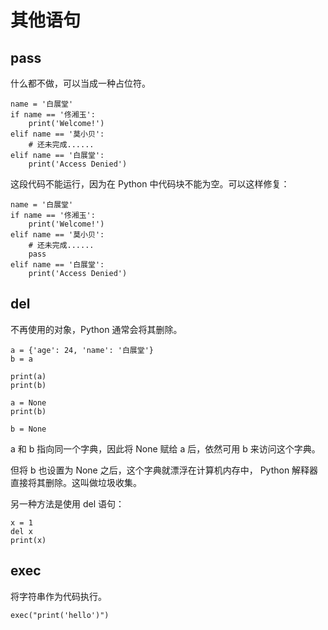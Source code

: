 # 其他语句

## pass

什么都不做，可以当成一种占位符。

<div class="run"></div>

```python3
name = '白展堂'
if name == '佟湘玉':
    print('Welcome!')
elif name == '莫小贝':
    # 还未完成......
elif name == '白展堂':
    print('Access Denied')
```

这段代码不能运行，因为在 Python 中代码块不能为空。可以这样修复：

<div class="run"></div>

```python3
name = '白展堂'
if name == '佟湘玉':
    print('Welcome!')
elif name == '莫小贝':
    # 还未完成......
    pass
elif name == '白展堂':
    print('Access Denied')
```

## del

不再使用的对象，Python 通常会将其删除。

<div class="run"></div>

```python3
a = {'age': 24, 'name': '白展堂'}
b = a

print(a)
print(b)

a = None
print(b)

b = None
```

a 和 b 指向同一个字典，因此将 None 赋给 a 后，依然可用 b 来访问这个字典。

但将 b 也设置为 None 之后，这个字典就漂浮在计算机内存中， Python 解释器直接将其删除。这叫做垃圾收集。

另一种方法是使用 del 语句：

<div class="run"></div>

```python3
x = 1
del x
print(x)
```

## exec

将字符串作为代码执行。

<div class="run"></div>

```python3
exec("print('hello')")
```
